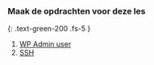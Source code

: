 ### Maak de opdrachten voor deze les
{: .text-green-200 .fs-5 }

1. [WP Admin user](admin)
2. [SSH](ssh)